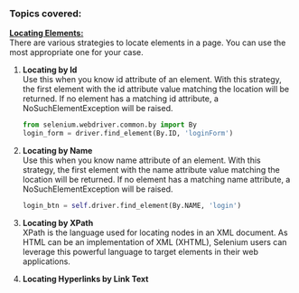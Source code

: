 ### Topics covered:
    
**[Locating Elements:](https://github.com/ikostan/SELENIUM_WEBDRIVER_WORKING_WITH_ELEMENTS/tree/master/testing_selenium_capabilities/tests/locating_elements)**
<br/>There are various strategies to locate elements in a page. You can use the most appropriate one for your case.

1. **Locating by Id**<br/>
    Use this when you know id attribute of an element. With this strategy, the first element with the id attribute value matching the location will be returned. If no element has a matching id attribute, a NoSuchElementException will be raised.<br/>
    ```python
    from selenium.webdriver.common.by import By
    login_form = driver.find_element(By.ID, 'loginForm')
    ```

2. **Locating by Name**<br/>
    Use this when you know name attribute of an element. With this strategy, the first element with the name attribute value matching the location will be returned. If no element has a matching name attribute, a NoSuchElementException will be raised.<br/>
    ```python
    login_btn = self.driver.find_element(By.NAME, 'login')
    ```

3. **Locating by XPath**<br/>
    XPath is the language used for locating nodes in an XML document. As HTML can be an implementation of XML (XHTML), Selenium users can leverage this powerful language to target elements in their web applications.<br/>
    

4. **Locating Hyperlinks by Link Text**<br/>
